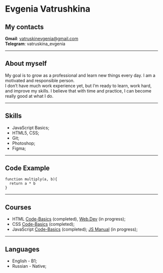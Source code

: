 # Evgenia Vatrushkina


## My contacts

**Gmail**: vatruskinevgenia@gmail.com\
**Telegram**: vatruskina_evgenia

----------------------------------------

## About myself

My goal is to grow as a professional and learn new things every day. I am a motivated and responsible person.\
I don’t have much work experience yet, but I’m ready to learn, work hard, and improve my skills. I believe that with time and practice, I can become really good at what I do.

----------------------------------------

## Skills
- JavaScript Basics;
- HTML5, CSS;
- Git;
- Photoshop;
- Figma;

----------------------------------------

## Code Example

```
function multiply(a, b){
  return a * b
}
```

----------------------------------------

## Courses

- HTML [Code-Basics](https://code-basics.com/ru/languages/html) (completed), [Web.Dev](https://web.dev/learn/html/) (in progress);
- CSS [Code-Basics](https://ru.code-basics.com/languages/css) (completed);
- JavaScript [Code-Basics](https://ru.code-basics.com/languages/javascript) (completed); [JS Manual](https://learn.javascript.ru/) (in progress);

----------------------------------------

## Languages
- English - B1;
- Russian - Native;

